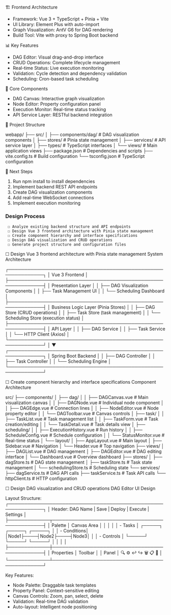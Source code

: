   🏗️ Frontend Architecture

  - Framework: Vue 3 + TypeScript + Pinia + Vite
  - UI Library: Element Plus with auto-import
  - Graph Visualization: AntV G6 for DAG rendering
  - Build Tool: Vite with proxy to Spring Boot backend

  📊 Key Features

  - DAG Editor: Visual drag-and-drop interface
  - CRUD Operations: Complete lifecycle management
  - Real-time Status: Live execution monitoring
  - Validation: Cycle detection and dependency validation
  - Scheduling: Cron-based task scheduling

  🔧 Core Components

  - DAG Canvas: Interactive graph visualization
  - Node Editor: Property configuration panel
  - Execution Monitor: Real-time status tracking
  - API Service Layer: RESTful backend integration

  📁 Project Structure

  webapp/
  ├── src/
  │   ├── components/dag/     # DAG visualization components
  │   ├── stores/            # Pinia state management
  │   ├── services/          # API service layer
  │   ├── types/             # TypeScript interfaces
  │   └── views/             # Main application views
  ├── package.json           # Dependencies and scripts
  ├── vite.config.ts         # Build configuration
  └── tsconfig.json          # TypeScript configuration

  🚀 Next Steps

  1. Run npm install to install dependencies
  2. Implement backend REST API endpoints
  3. Create DAG visualization components
  4. Add real-time WebSocket connections
  5. Implement execution monitoring

### Design Process
     ☐ Analyze existing backend structure and API endpoints          
     ☐ Design Vue 3 frontend architecture with Pinia state management
     ☐ Create component hierarchy and interface specifications
     ☐ Design DAG visualization and CRUD operations
     ☐ Generate project structure and configuration files

☐ Design Vue 3 frontend architecture with Pinia state management
  System Architecture

  ┌─────────────────────────────────────────────────────────────┐
  │                    Vue 3 Frontend                          │
  ├─────────────────────────────────────────────────────────────┤
  │  Presentation Layer                                         │
  │  ├── DAG Visualization Components                           │
  │  ├── Task Management UI                                     │
  │  └── Scheduling Dashboard                                   │
  ├─────────────────────────────────────────────────────────────┤
  │  Business Logic Layer (Pinia Stores)                       │
  │  ├── DAG Store (CRUD operations)                           │
  │  ├── Task Store (task management)                          │
  │  └── Scheduling Store (execution status)                   │
  ├─────────────────────────────────────────────────────────────┤
  │  API Layer                                                  │
  │  ├── DAG Service                                           │
  │  ├── Task Service                                          │
  │  └── HTTP Client (Axios)                                   │
  └─────────────────────────────────────────────────────────────┘
                            │
                            ▼
  ┌─────────────────────────────────────────────────────────────┐
  │              Spring Boot Backend                           │
  │  ├── DAG Controller                                        │
  │  ├── Task Controller                                       │
  │  └── Scheduling Engine                                     │
  └─────────────────────────────────────────────────────────────┘

☐ Create component hierarchy and interface specifications
  Component Architecture

  src/
  ├── components/
  │   ├── dag/
  │   │   ├── DAGCanvas.vue           # Main visualization canvas
  │   │   ├── DAGNode.vue            # Individual node component
  │   │   ├── DAGEdge.vue            # Connection lines
  │   │   ├── NodeEditor.vue         # Node property editor
  │   │   └── DAGToolbar.vue         # Canvas controls
  │   ├── task/
  │   │   ├── TaskList.vue           # Task management list
  │   │   ├── TaskForm.vue           # Task creation/editing
  │   │   └── TaskDetail.vue         # Task details view
  │   ├── scheduling/
  │   │   ├── ExecutionHistory.vue   # Run history
  │   │   ├── ScheduleConfig.vue     # Schedule configuration
  │   │   └── StatusMonitor.vue      # Real-time status
  │   └── layout/
  │       ├── AppLayout.vue          # Main layout
  │       ├── Sidebar.vue            # Navigation
  │       └── Header.vue             # Top navigation
  ├── views/
  │   ├── DAGList.vue                # DAG management
  │   ├── DAGEditor.vue              # DAG editing interface
  │   └── Dashboard.vue              # Overview dashboard
  ├── stores/
  │   ├── dagStore.ts                # DAG state management
  │   ├── taskStore.ts               # Task state management
  │   └── schedulingStore.ts         # Scheduling state
  └── services/
      ├── dagService.ts              # DAG API calls
      ├── taskService.ts             # Task API calls
      └── httpClient.ts              # HTTP configuration

☐ Design DAG visualization and CRUD operations
  DAG Editor UI Design

  Layout Structure:
  ┌─────────────────────────────────────────────────────────────┐
  │  Header: DAG Name | Save | Deploy | Execute | Settings      │
  ├─────────────┬───────────────────────────────────────────────┤
  │   Palette   │              Canvas Area                      │
  │             │                                               │
  │  - Tasks    │     ┌─────┐    ┌─────┐    ┌─────┐           │
  │  - Conditions│     │Node1├────┤Node2├────┤Node3│           │
  │  - Controls │     └─────┘    └─────┘    └─────┘           │
  │             │                                               │
  ├─────────────┼───────────────────────────────────────────────┤
  │ Properties  │              Toolbar                          │
  │ Panel       │  🔍 ⚙️ ↩️ ↪️ 🗑️ 📋 💾                      │
  └─────────────┴───────────────────────────────────────────────┘

  Key Features:
  - Node Palette: Draggable task templates
  - Property Panel: Context-sensitive editing
  - Canvas Controls: Zoom, pan, select, delete
  - Validation: Real-time DAG validation
  - Auto-layout: Intelligent node positioning

